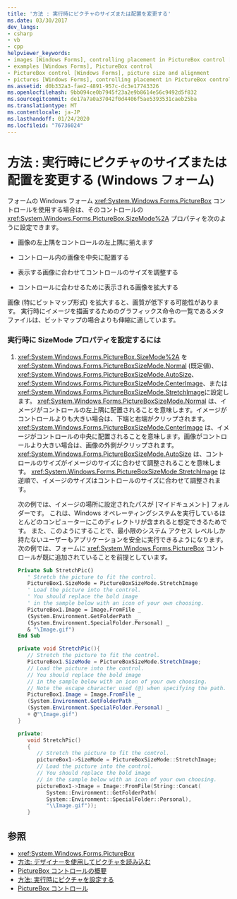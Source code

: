 ```yaml
---
title: '方法 : 実行時にピクチャのサイズまたは配置を変更する'
ms.date: 03/30/2017
dev_langs:
- csharp
- vb
- cpp
helpviewer_keywords:
- images [Windows Forms], controlling placement in PictureBox control [Windows Forms]
- examples [Windows Forms], PictureBox control
- PictureBox control [Windows Forms], picture size and alignment
- pictures [Windows Forms], controlling placement in PictureBox control [Windows Forms]
ms.assetid: d0b332a3-fae2-4891-957c-dc3e17743326
ms.openlocfilehash: 9bb094ce0b7945f23a2e9b8614e56c9492d5f832
ms.sourcegitcommit: de17a7a0a37042f0d4406f5ae5393531caeb25ba
ms.translationtype: MT
ms.contentlocale: ja-JP
ms.lasthandoff: 01/24/2020
ms.locfileid: "76736024"
---
```

# <a name="how-to-modify-the-size-or-placement-of-a-picture-at-run-time-windows-forms"></a>方法 : 実行時にピクチャのサイズまたは配置を変更する (Windows フォーム)
フォームの Windows フォーム <xref:System.Windows.Forms.PictureBox> コントロールを使用する場合は、そのコントロールの <xref:System.Windows.Forms.PictureBox.SizeMode%2A> プロパティを次のように設定できます。  
  
- 画像の左上隅をコントロールの左上隅に揃えます  
  
- コントロール内の画像を中央に配置する  
  
- 表示する画像に合わせてコントロールのサイズを調整する  
  
- コントロールに合わせるために表示される画像を拡大する  
  
 画像 (特にビットマップ形式) を拡大すると、画質が低下する可能性があります。 実行時にイメージを描画するためのグラフィックス命令の一覧であるメタファイルは、ビットマップの場合よりも伸縮に適しています。  
  
### <a name="to-set-the-sizemode-property-at-run-time"></a>実行時に SizeMode プロパティを設定するには  
  
1. <xref:System.Windows.Forms.PictureBox.SizeMode%2A> を <xref:System.Windows.Forms.PictureBoxSizeMode.Normal> (既定値)、<xref:System.Windows.Forms.PictureBoxSizeMode.AutoSize>、<xref:System.Windows.Forms.PictureBoxSizeMode.CenterImage>、または <xref:System.Windows.Forms.PictureBoxSizeMode.StretchImage>に設定します。 <xref:System.Windows.Forms.PictureBoxSizeMode.Normal> は、イメージがコントロールの左上隅に配置されることを意味します。イメージがコントロールよりも大きい場合は、下端と右端がクリップされます。 <xref:System.Windows.Forms.PictureBoxSizeMode.CenterImage> は、イメージがコントロールの中央に配置されることを意味します。画像がコントロールより大きい場合は、画像の外側がクリップされます。 <xref:System.Windows.Forms.PictureBoxSizeMode.AutoSize> は、コントロールのサイズがイメージのサイズに合わせて調整されることを意味します。 <xref:System.Windows.Forms.PictureBoxSizeMode.StretchImage> は逆順で、イメージのサイズはコントロールのサイズに合わせて調整されます。  
  
     次の例では、イメージの場所に設定されたパスが [マイドキュメント] フォルダーです。 これは、Windows オペレーティングシステムを実行しているほとんどのコンピューターにこのディレクトリが含まれると想定できるためです。 また、このようにすることで、最小限のシステム アクセス レベルしか持たないユーザーもアプリケーションを安全に実行できるようになります。 次の例では、フォームに <xref:System.Windows.Forms.PictureBox> コントロールが既に追加されていることを前提としています。  
  
    ```vb  
    Private Sub StretchPic()  
       ' Stretch the picture to fit the control.  
       PictureBox1.SizeMode = PictureBoxSizeMode.StretchImage  
       ' Load the picture into the control.  
       ' You should replace the bold image   
       ' in the sample below with an icon of your own choosing.  
       PictureBox1.Image = Image.FromFile _  
       (System.Environment.GetFolderPath _  
       (System.Environment.SpecialFolder.Personal) _  
       & "\Image.gif")  
    End Sub  
    ```  
  
    ```csharp  
    private void StretchPic(){  
       // Stretch the picture to fit the control.  
       PictureBox1.SizeMode = PictureBoxSizeMode.StretchImage;  
       // Load the picture into the control.  
       // You should replace the bold image   
       // in the sample below with an icon of your own choosing.  
       // Note the escape character used (@) when specifying the path.  
       PictureBox1.Image = Image.FromFile _  
       (System.Environment.GetFolderPath _  
       (System.Environment.SpecialFolder.Personal) _  
       + @"\Image.gif")  
    }  
    ```  
  
    ```cpp  
    private:  
       void StretchPic()  
       {  
          // Stretch the picture to fit the control.  
          pictureBox1->SizeMode = PictureBoxSizeMode::StretchImage;  
          // Load the picture into the control.  
          // You should replace the bold image   
          // in the sample below with an icon of your own choosing.  
          pictureBox1->Image = Image::FromFile(String::Concat(  
             System::Environment::GetFolderPath(  
             System::Environment::SpecialFolder::Personal),  
             "\\Image.gif"));  
       }  
    ```  
  
## <a name="see-also"></a>参照

- <xref:System.Windows.Forms.PictureBox>
- [方法: デザイナーを使用してピクチャを読み込む](how-to-load-a-picture-using-the-designer-windows-forms.md)
- [PictureBox コントロールの概要](picturebox-control-overview-windows-forms.md)
- [方法: 実行時にピクチャを設定する](how-to-set-pictures-at-run-time-windows-forms.md)
- [PictureBox コントロール](picturebox-control-windows-forms.md)
